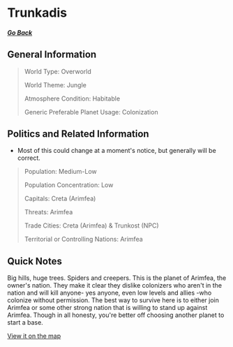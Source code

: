 # Trunkadis

##### [Go Back](/wiki/space#planets)

## General Information

> World Type: Overworld
>
> World Theme: Jungle
>
> Atmosphere Condition: Habitable
>
> Generic Preferable Planet Usage: Colonization

## Politics and Related Information

* Most of this could change at a moment's notice, but generally will be correct.

> Population: Medium-Low
>
> Population Concentration: Low
>
> Capitals: Creta (Arimfea)
>
> Threats: Arimfea
>
> Trade Cities: Creta (Arimfea) & Trunkost (NPC)
>
> Territorial or Controlling Nations: Arimfea

## Quick Notes

Big hills, huge trees. Spiders and creepers. This is the planet of Arimfea, the owner's nation. They make it clear they dislike colonizers who aren't in the nation and will kill anyone- yes anyone, even low levels and allies -who colonize without permission. The best way to survive here is to either join Arimfea or some other strong nation that is willing to stand up against Arimfea. Though in all honesty, you're better off choosing another planet to start a base.

[View it on the map](https://dynmap.starlegacy.net/?worldname=Trunkadis)
